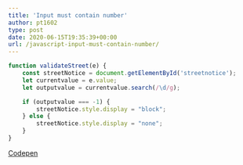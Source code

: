 ```yaml
---
title: 'Input must contain number'
author: pt1602
type: post
date: 2020-06-15T19:35:39+00:00
url: /javascript-input-must-contain-number/
---
```


```javascript
function validateStreet(e) {
    const streetNotice = document.getElementById('streetnotice');
    let currentvalue = e.value;
    let outputvalue = currentvalue.search(/\d/g);

    if (outputvalue === -1) {
        streetNotice.style.display = "block";
    } else {
        streetNotice.style.display = "none";
    }
}
```

[Codepen](https://codepen.io/PT1602/pen/MWKjYqY)
